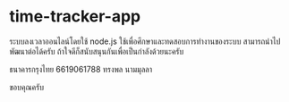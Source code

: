 # time-tracker-app

ระบบลงเวลาออนไลน์โดยใช้ node.js ใช้เพื่อศึกษาและทดสอบการทำงานของระบบ สามารถนำไปพัฒนาต่อได้ครับ ถ้าใจดีก็สนับสนุนกันเพื่อเป็นกำลังด้วยนะครับ

ธนาคารกรุงไทย
6619061788
ทรงพล นามมุลลา 

ขอบคุณครับ
